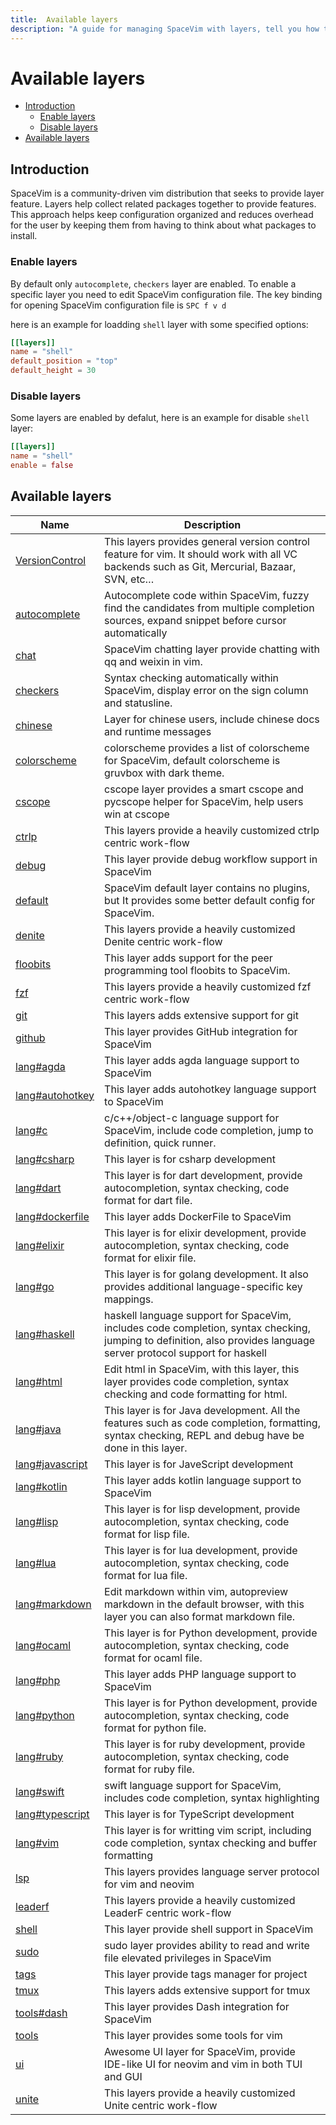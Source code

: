 ```yaml
---
title:  Available layers
description: "A guide for managing SpaceVim with layers, tell you how to enable and disable a layer, also list all available layers in SpaceVim"
---
```


# Available layers

<!-- vim-markdown-toc GFM -->

- [Introduction](#introduction)
  - [Enable layers](#enable-layers)
  - [Disable layers](#disable-layers)
- [Available layers](#available-layers)

<!-- vim-markdown-toc -->

## Introduction

SpaceVim is a community-driven vim distribution that seeks to provide layer feature.
Layers help collect related packages together to provide features.
This approach helps keep configuration organized and reduces overhead for the user by
keeping them from having to think about what packages to install.

### Enable layers

By default only `autocomplete`, `checkers` layer are enabled. To enable a specific layer
you need to edit SpaceVim configuration file. The key binding for opening SpaceVim 
configuration file is `SPC f v d`

here is an example for loadding `shell` layer with some specified options:

```toml
[[layers]]
name = "shell"
default_position = "top"
default_height = 30
```

### Disable layers

Some layers are enabled by defalut, here is an example for disable `shell` layer:

```toml
[[layers]]
name = "shell"
enable = false
```

<!-- SpaceVim layer list start -->

## Available layers

| Name                                | Description                                                                                                                                                         |
| ----------------------------------- | ------------------------------------------------------------------------------------------------------------------------------------------------------------------- |
| [VersionControl](VersionControl/)   | This layers provides general version control feature for vim. It should work with all VC backends such as Git, Mercurial, Bazaar, SVN, etc…                         |
| [autocomplete](autocomplete/)       | Autocomplete code within SpaceVim, fuzzy find the candidates from multiple completion sources, expand snippet before cursor automatically                           |
| [chat](chat/)                       | SpaceVim chatting layer provide chatting with qq and weixin in vim.                                                                                                 |
| [checkers](checkers/)               | Syntax checking automatically within SpaceVim, display error on the sign column and statusline.                                                                     |
| [chinese](chinese/)                 | Layer for chinese users, include chinese docs and runtime messages                                                                                                  |
| [colorscheme](colorscheme/)         | colorscheme provides a list of colorscheme for SpaceVim, default colorscheme is gruvbox with dark theme.                                                            |
| [cscope](cscope/)                   | cscope layer provides a smart cscope and pycscope helper for SpaceVim, help users win at cscope                                                                     |
| [ctrlp](ctrlp/)                     | This layers provide a heavily customized ctrlp centric work-flow                                                                                                    |
| [debug](debug/)                     | This layer provide debug workflow support in SpaceVim                                                                                                               |
| [default](default/)                 | SpaceVim default layer contains no plugins, but It provides some better default config for SpaceVim.                                                                |
| [denite](denite/)                   | This layers provide a heavily customized Denite centric work-flow                                                                                                   |
| [floobits](floobits/)               | This layer adds support for the peer programming tool floobits to SpaceVim.                                                                                         |
| [fzf](fzf/)                         | This layers provide a heavily customized fzf centric work-flow                                                                                                      |
| [git](git/)                         | This layers adds extensive support for git                                                                                                                          |
| [github](github/)                   | This layer provides GitHub integration for SpaceVim                                                                                                                 |
| [lang#agda](lang/agda/)             | This layer adds agda language support to SpaceVim                                                                                                                   |
| [lang#autohotkey](lang/autohotkey/) | This layer adds autohotkey language support to SpaceVim                                                                                                             |
| [lang#c](lang/c/)                   | c/c++/object-c language support for SpaceVim, include code completion, jump to definition, quick runner.                                                            |
| [lang#csharp](lang/csharp/)         | This layer is for csharp development                                                                                                                                |
| [lang#dart](lang/dart/)             | This layer is for dart development, provide autocompletion, syntax checking, code format for dart file.                                                             |
| [lang#dockerfile](lang/dockerfile/) | This layer adds DockerFile to SpaceVim                                                                                                                              |
| [lang#elixir](lang/elixir/)         | This layer is for elixir development, provide autocompletion, syntax checking, code format for elixir file.                                                         |
| [lang#go](lang/go/)                 | This layer is for golang development. It also provides additional language-specific key mappings.                                                                   |
| [lang#haskell](lang/haskell/)       | haskell language support for SpaceVim, includes code completion, syntax checking, jumping to definition, also provides language server protocol support for haskell |
| [lang#html](lang/html/)             | Edit html in SpaceVim, with this layer, this layer provides code completion, syntax checking and code formatting for html.                                          |
| [lang#java](lang/java/)             | This layer is for Java development. All the features such as code completion, formatting, syntax checking, REPL and debug have be done in this layer.               |
| [lang#javascript](lang/javascript/) | This layer is for JaveScript development                                                                                                                            |
| [lang#kotlin](lang/kotlin/)         | This layer adds kotlin language support to SpaceVim                                                                                                                 |
| [lang#lisp](lang/lisp/)             | This layer is for lisp development, provide autocompletion, syntax checking, code format for lisp file.                                                             |
| [lang#lua](lang/lua/)               | This layer is for lua development, provide autocompletion, syntax checking, code format for lua file.                                                               |
| [lang#markdown](lang/markdown/)     | Edit markdown within vim, autopreview markdown in the default browser, with this layer you can also format markdown file.                                           |
| [lang#ocaml](lang/ocaml/)           | This layer is for Python development, provide autocompletion, syntax checking, code format for ocaml file.                                                          |
| [lang#php](lang/php/)               | This layer adds PHP language support to SpaceVim                                                                                                                    |
| [lang#python](lang/python/)         | This layer is for Python development, provide autocompletion, syntax checking, code format for python file.                                                         |
| [lang#ruby](lang/ruby/)             | This layer is for ruby development, provide autocompletion, syntax checking, code format for ruby file.                                                             |
| [lang#swift](lang/swift/)           | swift language support for SpaceVim, includes code completion, syntax highlighting                                                                                  |
| [lang#typescript](lang/typescript/) | This layer is for TypeScript development                                                                                                                            |
| [lang#vim](lang/vim/)               | This layer is for writting vim script, including code completion, syntax checking and buffer formatting                                                             |
| [lsp](language-server-protocol/)    | This layers provides language server protocol for vim and neovim                                                                                                    |
| [leaderf](leaderf/)                 | This layers provide a heavily customized LeaderF centric work-flow                                                                                                  |
| [shell](shell/)                     | This layer provide shell support in SpaceVim                                                                                                                        |
| [sudo](sudo/)                       | sudo layer provides ability to read and write file elevated privileges in SpaceVim                                                                                  |
| [tags](tags/)                       | This layer provide tags manager for project                                                                                                                         |
| [tmux](tmux/)                       | This layers adds extensive support for tmux                                                                                                                         |
| [tools#dash](tools/dash/)           | This layer provides Dash integration for SpaceVim                                                                                                                   |
| [tools](tools/)                     | This layer provides some tools for vim                                                                                                                              |
| [ui](ui/)                           | Awesome UI layer for SpaceVim, provide IDE-like UI for neovim and vim in both TUI and GUI                                                                           |
| [unite](unite/)                     | This layers provide a heavily customized Unite centric work-flow                                                                                                    |

<!-- SpaceVim layer list end -->

<!-- vim:set nowrap: -->
